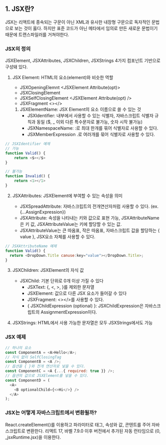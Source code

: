 ## 1. JSX란?

JSX는 리액트에 종속되는 구문이 아닌 XML과 유사한 내장형 구문으로 독자적인 문법으로 보는 것이 옳다.
하지만 표준 코드가 아닌 메타에서 임의로 만든 새로운 문법이기 때문에 트랜스파일러를 거쳐야한다.

### JSX의 정의

JSXElement, JSXAttributes, JSXChildren, JSXStrings 4가지 컴포넌트 기반으로 구성돼 있다.

1. JSX Element: HTML의 요소(element)와 비슷한 역할

   - JSXOpeningElemnt <JSXElement Attribute(opt)>
   - JSXClosingElement </JSXElement>
   - JSXSelfClosingElement <JSXElement Attribute(opt) />
   - JSXFragment <></>

   1. JSXElementName: JSX Element의 요소 이름으로 쓸 수 있는 것
      - JSXIdentifier: 내부에서 사용할 수 있는 식별자, 자바스크립트 식별자 규칙과 동일 ($, \_ 이외 다른 특수문자로 불가능, 숫자 시작 불가능)
      - JSXNamespaceName: :로 최대 한개를 묶어 식별자로 사용할 수 있다.
      - JSXMemberExpression .로 여러개를 묶어 식별자로 사용할 수 있다.

```js
// JSXIdentifier 예제
// 가능
function Valid() {
    return <$></$>
}

// 불가능
function Invalid() {
    return <1></1>
}
```

2. JSXAttributes: JSXElement에 부여할 수 있는 속성을 의미

   - JSXSpreadAttribute: 자바스크립트의 전개연산자처럼 사용할 수 있다. (ex. {...AssignExpression})
   - JSXAttribute: 속성을 나타내는 키와 값으로 표현 가능, JSXAttributeName은 키 값, JSXAttributeValue는 키에 할당할 수 있는 값.
   - JSXAttributeValue는 큰 따옴표, 작은 따옴표, 자바스크립트 값을 할당하는 { value }, JSX요소 자체를 사용할 수 있다.

```js
// JSXAttributeName 예제
function Valid() {
  return <DropDown.Title canuse:key="value"></DropDown.Title>;
}
```

3. JSXChildren: JSXElement의 자식 값

   - JSXChild: 기본 단위로 0개 이상 가질 수 있다
     - JSXText: {, <, >, }를 제외한 문자열
     - JSXElement: 값으로 다른 JSX 요소가 들어갈 수 있다
     - JSXFragment: <></>를 사용할 수 있다.
     - { JSXChildExpression (optional) }: JSXChildExpression은 자바스크립트의 AssignmentExpression이다.

4. JSXStrings: HTML에서 사용 가능한 문자열은 모두 JSXStrings에서도 가능

### JSX 예제

```js
// 하나의 요소
const ComponentA = <A>Hello</A>;
// 자식 없이 SelfClosingTag
const ComponentB = <A />;
// 옵션을 { }와 전개 연산자로 넣을 수 있다.
const ComponentC = <A {...{ required: true }} />;
// 옵션의 값으로 JSXElement를 넣을 수 있다.
const ComponentD = (
  <A>
    <B optionalChild={<>Hi</>} />
  </A>
);
```

### JSX는 어떻게 자바스크립트에서 변환될까?

React.createElement()를 이용하고 파라미터로 태그, 속성와 값, 콘텐트를 주어 자바스크립트로 변환한다.
리액트 17, 바벨 7.9.0 이후 버전에서 추가된 자동 런타임으로 (0, \_jsxRuntime.jsx)을 이용한다.
